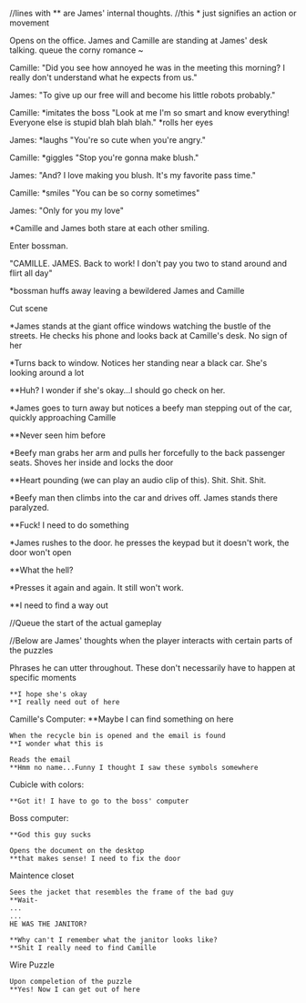 //lines with ** are James' internal thoughts. 
//this * just signifies an action or movement

Opens on the office. James and Camille are standing at James' desk talking. queue the corny romance ~

Camille: "Did you see how annoyed he was in the meeting this morning? I really don't understand what he expects from us."

James: "To give up our free will and become his little robots probably."

Camille: *imitates the boss "Look at me I'm so smart and know everything! Everyone else is stupid blah blah blah." *rolls her eyes

James: *laughs "You're so cute when you're angry."

Camille: *giggles "Stop you're gonna make blush."

James: "And? I love making you blush. It's my favorite pass time."

Camille: *smiles "You can be so corny sometimes"

James: "Only for you my love"

*Camille and James both stare at each other smiling.

Enter bossman.

"CAMILLE. JAMES. Back to work! I don't pay you two to stand around and flirt all day" 

*bossman huffs away leaving a bewildered James and Camille





Cut scene

*James stands at the giant office windows watching the bustle of the streets. He checks his phone and looks back at Camille's desk. No sign of her

*Turns back to window. Notices her standing near a black car. She's looking around a lot

**Huh? I wonder if she's okay...I should go check on her.

*James goes to turn away but notices a beefy man stepping out of the car, quickly approaching Camille

**Never seen him before

*Beefy man grabs her arm and pulls her forcefully to the back passenger seats. Shoves her inside and locks the door

**Heart pounding (we can play an audio clip of this). Shit. Shit. Shit. 

 *Beefy man then climbs into the car and drives off. James stands there paralyzed.
 
 **Fuck! I need to do something
 
 *James rushes to the door. he presses the keypad but it doesn't work, the door won't open
 
 **What the hell?
 
 *Presses it again and again. It still won't work.
 
 **I need to find a way out
 
 //Queue the start of the actual gameplay
 
 
 
 
 //Below are James' thoughts when the player interacts with certain parts of the puzzles
 
Phrases he can utter throughout. These don't necessarily have to happen at specific moments
 
 	**I hope she's okay
 	**I really need out of here
 
 
 
 Camille's Computer: 
 	**Maybe I can find something on here
 	
 	When the recycle bin is opened and the email is found
 	**I wonder what this is 
 	
 	Reads the email
 	**Hmm no name...Funny I thought I saw these symbols somewhere
 	
 Cubicle with colors:
 
 	**Got it! I have to go to the boss' computer
 	
 Boss computer:
 
 	**God this guy sucks
 	
 	Opens the document on the desktop
 	**that makes sense! I need to fix the door
 	
 Maintence closet
 
 	Sees the jacket that resembles the frame of the bad guy
 	**Wait-
 	...
 	...
 	HE WAS THE JANITOR?
 	
 	**Why can't I remember what the janitor looks like?
 	**Shit I really need to find Camille
 	
 Wire Puzzle
 	
 	Upon compeletion of the puzzle
 	**Yes! Now I can get out of here
 	
 
 




